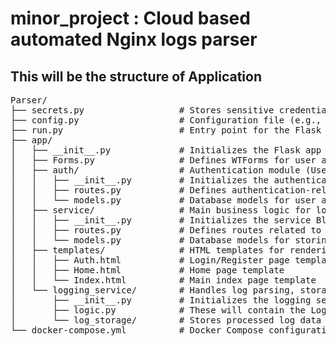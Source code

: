 # minor_project : Cloud based automated Nginx logs parser

<html>
<head></head>
<body>
<h2>This will be the structure of Application</h2>
<pre>
Parser/
├── secrets.py                  # Stores sensitive credentials (e.g., database URL, API keys, secret keys)
├── config.py                   # Configuration file (e.g., settings for Flask, database, logging, and environment variables)
├── run.py                      # Entry point for the Flask application
├── app/
│   ├── __init__.py             # Initializes the Flask app and registers Blueprints
│   ├── Forms.py                # Defines WTForms for user authentication and other inputs
│   ├── auth/                   # Authentication module (User login, registration, and authentication)
│   │   ├── __init__.py         # Initializes the authentication Blueprint
│   │   ├── routes.py           # Defines authentication-related routes (login, logout, register)
│   │   └── models.py           # Database models for user authentication (User table, tokens)
│   ├── service/                # Main business logic for log processing
│   │   ├── __init__.py         # Initializes the service Blueprint
│   │   ├── routes.py           # Defines routes related to log parsing and processing
│   │   └── models.py           # Database models for storing parsed logs, user interactions
│   ├── templates/              # HTML templates for rendering the web interface
│   │   ├── Auth.html           # Login/Register page template
│   │   ├── Home.html           # Home page template
│   │   └── Index.html          # Main index page template
│   └── logging_service/        # Handles log parsing, storage, and analytics
│       ├── __init__.py         # Initializes the logging service Blueprint
│       ├── logic.py            # These will contain the Log for our application
│       └── log_storage/        # Stores processed log data (Consider using SQLite/Redis)
└── docker-compose.yml          # Docker Compose configuration for running the app with dependencies (DB, Redis, etc.)
</pre>
</body>
</html>
